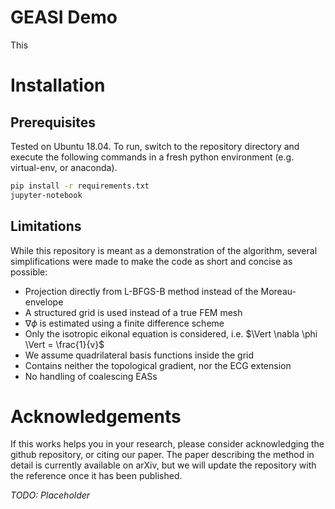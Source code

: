 # GEASI Demo
This


# Installation

Prerequisites
-------------
Tested on Ubuntu 18.04. To run, switch to the repository directory and execute the following commands in a fresh python environment (e.g. virtual-env, or anaconda).

```bash
pip install -r requirements.txt
jupyter-notebook
```


Limitations
----------
While this repository is meant as a demonstration of the algorithm, several simplifications were made to make the code as short and concise as possible:
- Projection directly from L-BFGS-B method instead of the Moreau-envelope
- A structured grid is used instead of a true FEM mesh
- $\nabla \phi$ is estimated using a finite difference scheme
- Only the isotropic eikonal equation is considered, i.e. $\Vert \nabla \phi \Vert = \frac{1}{v}$
- We assume quadrilateral basis functions inside the grid
- Contains neither the topological gradient, nor the ECG extension
- No handling of coalescing EASs

# Acknowledgements

If this works helps you in your research, please consider acknowledging the github repository, or citing our paper.
The paper describing the method in detail is currently available on arXiv, but we will update the repository with the reference once it has
been published.

*TODO: Placeholder*
